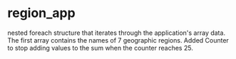 # region_app
nested foreach structure that iterates through the application's array data. The first array contains the names of 7 geographic regions. Added Counter to stop adding values to the sum when the counter reaches 25.

